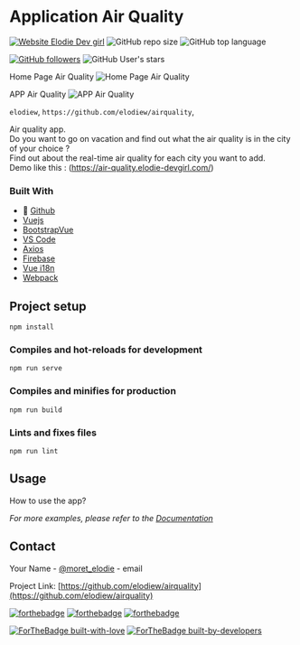 # Application Air Quality

[![Website Elodie Dev girl](https://img.shields.io/badge/Website-visit-brightgreen)](https://air-quality.elodie-devgirl.com/) ![GitHub repo size](https://img.shields.io/github/repo-size/elodiew/airquality) ![GitHub top language](https://img.shields.io/github/languages/top/elodiew/airquality)<br>

[![GitHub followers](https://img.shields.io/github/followers/elodiew.svg?style=social&label=Follow&maxAge=2592000)](https://github.com/elodiew?tab=followers) ![GitHub User's stars](https://img.shields.io/github/stars/elodiew?style=social) <br>

Home Page Air Quality
![Home Page Air Quality](https://zupimages.net/up/20/39/ubgc.jpg)

APP Air Quality
![APP Air Quality](https://zupimages.net/up/20/39/tkdx.jpg)


`elodiew`, `https://github.com/elodiew/airquality`, 

<!-- ABOUT THE PROJECT -->
Air quality app.<br>
Do you want to go on vacation and find out what the air quality is in the city of your choice ? <br>
Find out about the real-time air quality for each city you want to add. <br>
Demo like this : (https://air-quality.elodie-devgirl.com/)

### Built With

* 🐙 [Github](https://github.com/)
* [Vuejs](https://vuejs.org/)
* [BootstrapVue](https://bootstrap-vue.org/)
* [VS Code](https://code.visualstudio.com/)
* [Axios](https://www.npmjs.com/package/vue-axios)
* [Firebase](https://firebase.google.com/)
* [Vue i18n](https://www.npmjs.com/package/vue-i18n)
* [Webpack](https://webpack.js.org/)


## Project setup
```
npm install
```

### Compiles and hot-reloads for development
```
npm run serve
```

### Compiles and minifies for production
```
npm run build
```

### Lints and fixes files
```
npm run lint
```
<!-- USAGE EXAMPLES -->
## Usage

How to use the app?

_For more examples, please refer to the [Documentation](https://github.com/elodiew/airquality/wiki)_

<!-- CONTACT -->
## Contact

Your Name - [@moret_elodie](https://twitter.com/moret_elodie) - email

Project Link: [https://github.com/elodiew/airquality](https://github.com/elodiew/airquality)



[![forthebadge](https://forthebadge.com/images/badges/made-with-vue.svg)](https://vuejs.org/) [![forthebadge](https://forthebadge.com/images/badges/uses-html.svg)](https://developer.mozilla.org/fr/docs/Web/HTML) [![forthebadge](https://forthebadge.com/images/badges/uses-css.svg)](https://developer.mozilla.org/fr/docs/Web/CSS)<br>

[![ForTheBadge built-with-love](http://ForTheBadge.com/images/badges/built-with-love.svg)](https://GitHub.com/elodiew/) [![ForTheBadge built-by-developers](http://ForTheBadge.com/images/badges/built-by-developers.svg)](https://GitHub.com/elodiew/)<br>


